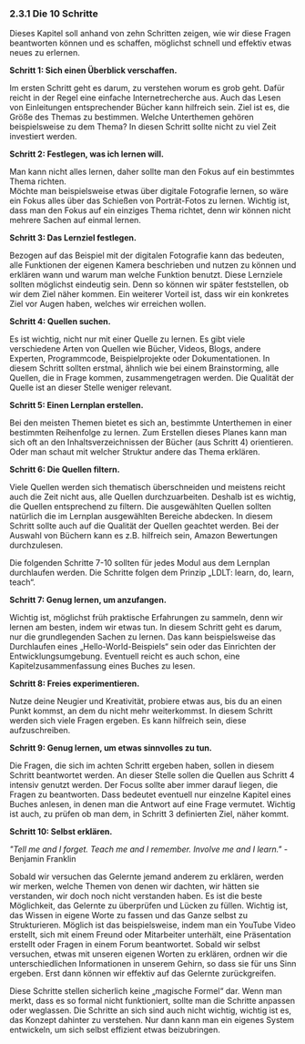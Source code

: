### 2.3.1 Die 10 Schritte

Dieses Kapitel soll anhand von zehn Schritten zeigen, wie wir diese Fragen beantworten können und es schaffen, möglichst schnell und effektiv etwas neues zu erlernen.

**Schritt 1: Sich einen Überblick verschaffen.**

Im ersten Schritt geht es darum, zu verstehen worum es grob geht. Dafür reicht in der Regel eine einfache Internetrecherche aus. Auch das Lesen von Einleitungen entsprechender Bücher kann hilfreich sein. Ziel ist es, die Größe des Themas zu bestimmen. Welche Unterthemen gehören beispielsweise zu dem Thema? In diesen Schritt sollte nicht zu viel Zeit investiert werden.

**Schritt 2: Festlegen, was ich lernen will.**

Man kann nicht alles lernen, daher sollte man den Fokus auf ein bestimmtes Thema richten.  
Möchte man beispielsweise etwas über digitale Fotografie lernen, so wäre ein Fokus alles über das Schießen von Porträt-Fotos zu lernen. Wichtig ist, dass man den Fokus auf ein einziges Thema richtet, denn wir können nicht mehrere Sachen auf einmal lernen.

**Schritt 3: Das Lernziel festlegen.**

Bezogen auf das Beispiel mit der digitalen Fotografie kann das bedeuten, alle Funktionen der eigenen Kamera beschrieben und nutzen zu können und erklären wann und warum man welche Funktion benutzt. Diese Lernziele sollten möglichst eindeutig sein. Denn so können wir später feststellen, ob wir dem Ziel näher kommen. Ein weiterer Vorteil ist, dass wir ein konkretes Ziel vor Augen haben, welches wir erreichen wollen.

**Schritt 4: Quellen suchen.**

Es ist wichtig, nicht nur mit einer Quelle zu lernen. Es gibt viele verschiedene Arten von Quellen wie Bücher, Videos, Blogs, andere Experten, Programmcode, Beispielprojekte oder Dokumentationen. In diesem Schritt sollten erstmal, ähnlich wie bei einem Brainstorming, alle Quellen, die in Frage kommen, zusammengetragen werden. Die Qualität der Quelle ist an dieser Stelle weniger relevant.

**Schritt 5: Einen Lernplan erstellen.**

Bei den meisten Themen bietet es sich an, bestimmte Unterthemen in einer bestimmten Reihenfolge zu lernen. Zum Erstellen dieses Planes kann man sich oft an den Inhaltsverzeichnissen der Bücher \(aus Schritt 4\) orientieren. Oder man schaut mit welcher Struktur andere das Thema erklären.

**Schritt 6: Die Quellen filtern.**

Viele Quellen werden sich thematisch überschneiden und meistens reicht auch die Zeit nicht aus, alle Quellen durchzuarbeiten. Deshalb ist es wichtig, die Quellen entsprechend zu filtern. Die ausgewählten Quellen sollten natürlich die im Lernplan ausgewählten Bereiche abdecken. In diesem Schritt sollte auch auf die Qualität der Quellen geachtet werden. Bei der Auswahl von Büchern kann es z.B. hilfreich sein, Amazon Bewertungen durchzulesen.

Die folgenden Schritte 7-10 sollten für jedes Modul aus dem Lernplan durchlaufen werden. Die Schritte folgen dem Prinzip „LDLT: learn, do, learn, teach“.

**Schritt 7: Genug lernen, um anzufangen.**

Wichtig ist, möglichst früh praktische Erfahrungen zu sammeln, denn wir lernen am besten, indem wir etwas tun. In diesem Schritt geht es darum, nur die grundlegenden Sachen zu lernen. Das kann beispielsweise das Durchlaufen eines „Hello-World-Beispiels“ sein oder das Einrichten der Entwicklungsumgebung. Eventuell reicht es auch schon, eine Kapitelzusammenfassung eines Buches zu lesen.

**Schritt 8: Freies experimentieren.**

Nutze deine Neugier und Kreativität, probiere etwas aus, bis du an einen Punkt kommst, an dem du nicht mehr weiterkommst. In diesem Schritt werden sich viele Fragen ergeben. Es kann hilfreich sein, diese aufzuschreiben.

**Schritt 9: Genug lernen, um etwas sinnvolles zu tun.**

Die Fragen, die sich im achten Schritt ergeben haben, sollen in diesem Schritt beantwortet werden.  An dieser Stelle sollen die Quellen aus Schritt 4 intensiv genutzt werden. Der Focus sollte aber immer darauf liegen, die Fragen zu beantworten. Dass bedeutet eventuell nur einzelne Kapitel eines Buches anlesen, in denen man die Antwort auf eine Frage vermutet. Wichtig ist auch, zu prüfen ob man dem, in Schritt 3 definierten Ziel, näher kommt.

**Schritt 10: Selbst erklären.**

_"Tell me and I forget. Teach me and I remember. Involve me and I learn."_ - Benjamin Franklin

Sobald wir versuchen das Gelernte jemand anderem zu erklären, werden wir merken, welche Themen von denen wir dachten, wir hätten sie verstanden, wir doch noch nicht verstanden haben. Es ist die beste Möglichkeit, das Gelernte zu überprüfen und Lücken zu füllen. Wichtig ist, das Wissen in eigene Worte zu fassen und das Ganze selbst zu Strukturieren. Möglich ist das beispielsweise, indem man ein YouTube Video erstellt, sich mit einem Freund oder Mitarbeiter unterhält, eine Präsentation erstellt oder Fragen in einem Forum beantwortet. Sobald wir selbst versuchen, etwas mit unseren eigenen Worten zu erklären, ordnen wir die unterschiedlichen Informationen in unserem Gehirn, so dass sie für uns Sinn ergeben. Erst dann können wir effektiv auf das Gelernte zurückgreifen.

Diese Schritte stellen sicherlich keine „magische Formel“ dar. Wenn man merkt, dass es so formal nicht funktioniert, sollte man die Schritte anpassen oder weglassen. Die Schritte an sich sind auch nicht wichtig, wichtig ist es, das Konzept dahinter zu verstehen. Nur dann kann man ein eigenes System entwickeln, um sich selbst effizient etwas beizubringen.
